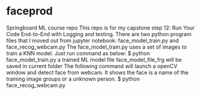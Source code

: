 # faceprod
Springboard ML course repo
This repo is for my capstone step 12: Run Your Code End-to-End with Logging and testing.
There are two python program files that I moved out from jupyter notebook: face_model_train.py and face_recog_webcam.py
The face_model_train.py uses a set of images to train a KNN model. Just run command as below:
$ python face_model_train.py
a trained ML model file face_model_file_frg will be saved in current folder
The following command will launch a openCV window and detect face from webcam. It shows the face is a name of the training image groups or a unknown person.
$ python face_recog_webcam.py
